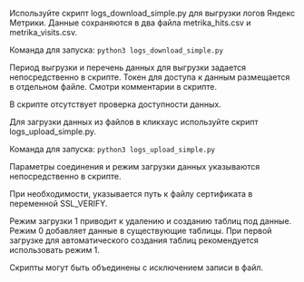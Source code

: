 Используйте скрипт logs_download_simple.py для выгрузки логов Яндекс Метрики. Данные сохраняются в два файла metrika_hits.csv и metrika_visits.csv.

Команда для запуска:
```python3 logs_download_simple.py```

Период выгрузки и перечень данных для выгрузки задается непосредственно в скрипте.
Токен для доступа к данным размещается в отдельном файле. Смотри комментарии в скрипте.

В скрипте отсутствует проверка доступности данных.

Для загрузки данных из файлов в кликхаус используйте скрипт logs_upload_simple.py.

Команда для запуска:
```python3 logs_upload_simple.py```

Параметры соединения и режим загрузки данных указываются непосредственно в скрипте.

При необходимости, указывается путь к файлу сертификата в переменной SSL_VERIFY.

Режим загрузки 1 приводит к удалению и созданию таблиц под данные. Режим 0 добавляет данные в существующие таблицы. При первой загрузке для автоматического создания таблиц рекомендуется использовать режим 1.

Скрипты могут быть объединены с исключением записи в файл.
